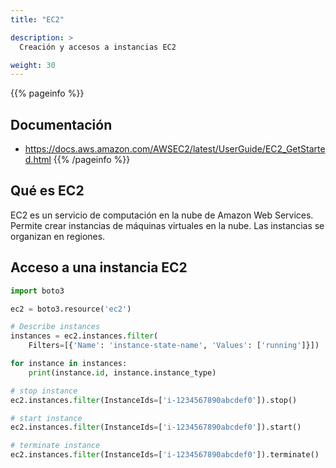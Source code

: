 ```yaml
---
title: "EC2"

description: >
  Creación y accesos a instancias EC2

weight: 30
---
```


{{% pageinfo %}}
## Documentación
* https://docs.aws.amazon.com/AWSEC2/latest/UserGuide/EC2_GetStarted.html
{{% /pageinfo %}}

## Qué es EC2
EC2 es un servicio de computación en la nube de Amazon Web Services. Permite crear instancias de máquinas virtuales en la nube. Las instancias se organizan en regiones.

## Acceso a una instancia EC2

```python
import boto3

ec2 = boto3.resource('ec2')

# Describe instances
instances = ec2.instances.filter(
    Filters=[{'Name': 'instance-state-name', 'Values': ['running']}])

for instance in instances:
    print(instance.id, instance.instance_type)

# stop instance
ec2.instances.filter(InstanceIds=['i-1234567890abcdef0']).stop()

# start instance
ec2.instances.filter(InstanceIds=['i-1234567890abcdef0']).start()

# terminate instance
ec2.instances.filter(InstanceIds=['i-1234567890abcdef0']).terminate()
```
